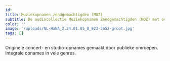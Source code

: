 ```yaml
---
id: 
title: Muziekopnamen zendgemachtigden (MOZ)
subtitle: De audiocollectie Muziekopnamen Zendgemachtigden (MOZ) met originele, al of niet uitgezonden concert- en studioregistraties. De collectie bestaat uit ruw materiaal. 
color: ''
image: '/uploads/NL-HaNA_2.24.01.05_0_923-3652-groot.jpg'
tags: []
---
```


Originele concert- en studio-opnames gemaakt door publieke omroepen. Integrale opnames in vele genres.

